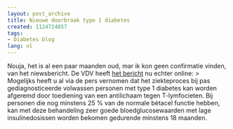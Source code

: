 ```yaml
---
layout: post_archive
title: Nieuwe doorbraak type 1 diabetes
created: 1124724857
tags:
- Diabetes blog
lang: nl
---
```

Nouja, het is al een paar maanden oud, mar ik kon geen confirmatie vinden, van het niewsbericht. De VDV heeft [het bericht](http://www.diabetes-vdv.be/page?page=pressarticles&nws=26&orl=1&mi=&ssn=&ltr=) nu echter online: > Mogelijks heeft u al via de pers vernomen dat het ziekteproces bij pas gediagnosticeerde volwassen personen met type 1 diabetes kan worden afgeremd door toediening van een antilichaam tegen T-lymfocieten. Bij personen die nog minstens 25 % van de normale bètacel functie hebben, kan met deze behandeling zeer goede bloedglucosewaarden met lage insulinedosissen worden bekomen gedurende minstens 18 maanden. 

